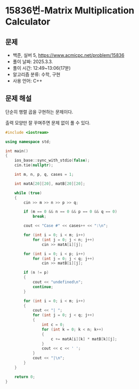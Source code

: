 # 15836번-Matrix Multiplication Calculator

## 문제

- 백준, 실버 5, https://www.acmicpc.net/problem/15836
- 풀이 날짜: 2025.3.3.
- 풀이 시간: 12:49~13:06(17분)
- 알고리즘 분류: 수학, 구현
- 사용 언어: C++

## 문제 해설

단순히 행렬 곱을 구현하는 문제이다.

출력 모양만 잘 꾸며주면 문제 없이 풀 수 있다.

```cpp
#include <iostream>

using namespace std;

int main()
{
    ios_base::sync_with_stdio(false);
    cin.tie(nullptr);

    int m, n, p, q, cases = 1;

    int matA[20][20], matB[20][20];

    while (true)
    {
        cin >> m >> n >> p >> q;

        if (m == 0 && n == 0 && p == 0 && q == 0)
            break;

        cout << "Case #" << cases++ << ":\n";

        for (int i = 0; i < m; i++)
            for (int j = 0; j < n; j++)
                cin >> matA[i][j];

        for (int i = 0; i < p; i++)
            for (int j = 0; j < q; j++)
                cin >> matB[i][j];

        if (n != p)
        {
            cout << "undefined\n";
            continue;
        }

        for (int i = 0; i < m; i++)
        {
            cout << "| ";
            for (int j = 0; j < q; j++)
            {
                int c = 0;
                for (int k = 0; k < n; k++)
                {
                    c += matA[i][k] * matB[k][j];
                }
                cout << c << ' ';
            }
            cout << "|\n";
        }
    }

    return 0;
}
```

